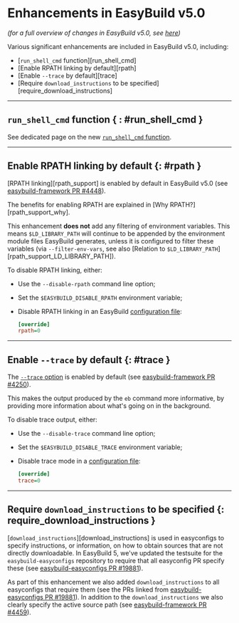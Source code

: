 # Enhancements in EasyBuild v5.0

*(for a full overview of changes in EasyBuild v5.0, see [here](overview-of-changes.md))*

Various significant enhancements are included in EasyBuild v5.0, including:

* [`run_shell_cmd` function][run_shell_cmd]
* [Enable RPATH linking by default][rpath]
* [Enable `--trace` by default][trace]
* [Require `download_instructions` to be specified][require_download_instructions]

---

## `run_shell_cmd` function { : #run_shell_cmd }

See dedicated page on the new [`run_shell_cmd` function](run_shell_cmd.md).

---

## Enable RPATH linking by default {: #rpath }

[RPATH linking][rpath_support] is enabled by default in EasyBuild v5.0 (see [easybuild-framework PR #4448](https://github.com/easybuilders/easybuild-framework/pull/4448)).

The benefits for enabling RPATH are explained in [Why RPATH?][rpath_support_why].

This enhancement **does not** add any filtering of environment variables. This means `$LD_LIBRARY_PATH`
will continue to be appended by the environment module files EasyBuild generates,
unless it is configured to filter these variables (via `--filter-env-vars`,
see also [Relation to `$LD_LIBRARY_PATH`][rpath_support_LD_LIBRARY_PATH]).

To disable RPATH linking, either:

* Use the `--disable-rpath` command line option;
* Set the `$EASYBUILD_DISABLE_RPATH` environment variable;
* Disable RPATH linking in an EasyBuild [configuration file](../configuration.md#configuration_file):

    ``` ini
    [override]
    rpath=0
    ```


---

## Enable `--trace` by default {: #trace }

The [`--trace` option](../tracing-progress.md) is enabled by default (see [easybuild-framework PR #4250](https://github.com/easybuilders/easybuild-framework/pull/4250)).

This makes the output produced by the `eb` command more informative, by providing more information about what's going on in the background.

To disable trace output, either:

* Use the `--disable-trace` command line option;
* Set the `$EASYBUILD_DISABLE_TRACE` environment variable;
* Disable trace mode in a [configuration file](../configuration.md#configuration_file):

    ``` ini
    [override]
    trace=0
    ```

---

## Require `download_instructions` to be specified {: require_download_instructions }

[`download_instructions`][download_instructions] is used in easyconfigs to specify instructions, or information, on
how to obtain sources that are not directly downloadable. In EasyBuild 5, we've updated the testsuite for the `easybuild-easyconfigs`
repository to require that all easyconfig PR specify these (see [easybuild-easyconfigs PR #19881](https://github.com/easybuilders/easybuild-easyconfigs/pull/19881)).

As part of this enhancement we also added `download_instructions` to all easyconfigs that require them (see the PRs linked from 
[easybuild-easyconfigs PR #19881](https://github.com/easybuilders/easybuild-easyconfigs/pull/19881)). In addition to the
`download_instructions` we also clearly specify the active source path (see
[easybuild-framework PR #4459](https://github.com/easybuilders/easybuild-framework/pull/4459)).
